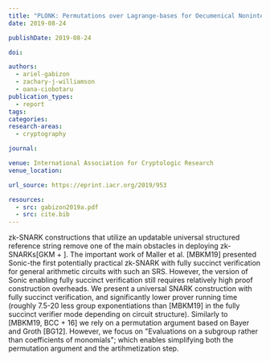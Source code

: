 ```yaml
---
title: "PLONK: Permutations over Lagrange-bases for Oecumenical Noninteractive arguments of Knowledge"
date: 2019-08-24

publishDate: 2019-08-24

doi:

authors:
  - ariel-gabizon
  - zachary-j-williamson
  - oana-ciobotaru
publication_types:
  - report
tags:
categories:
research-areas:
  - cryptography

journal:

venue: International Association for Cryptologic Research
venue_location:

url_source: https://eprint.iacr.org/2019/953

resources:
  - src: gabizon2019a.pdf
  - src: cite.bib
---
```

zk-SNARK constructions that utilize an updatable universal structured reference string remove one of the main obstacles in deploying zk-SNARKs[GKM + ]. The important work of Maller et al. [MBKM19] presented Sonic-the first potentially practical zk-SNARK with fully succinct verification for general arithmetic circuits with such an SRS. However, the version of Sonic enabling fully succinct verification still requires relatively high proof construction overheads. We present a universal SNARK construction with fully succinct verification, and significantly lower prover running time (roughly 7.5-20 less group exponentiations than [MBKM19] in the fully succinct verifier mode depending on circuit structure). Similarly to [MBKM19, BCC + 16] we rely on a permutation argument based on Bayer and Groth [BG12]. However, we focus on \"Evaluations on a subgroup rather than coefficients of monomials\"; which enables simplifying both the permutation argument and the artihmetization step.
